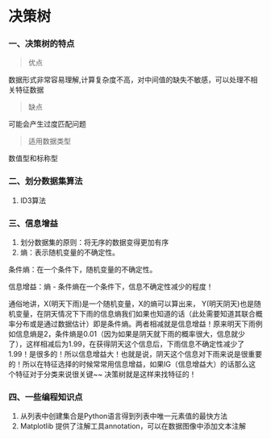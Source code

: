# 决策树
### 一、决策树的特点
> 优点

数据形式非常容易理解,计算复杂度不高，对中间值的缺失不敏感，可以处理不相关特征数据

> 缺点

可能会产生过度匹配问题

> 适用数据类型

数值型和标称型
### 二、划分数据集算法
1. ID3算法
### 三、信息增益
1. 划分数据集的原则：将无序的数据变得更加有序
2. 熵：表示随机变量的不确定性。

条件熵：在一个条件下，随机变量的不确定性。

信息增益：熵 - 条件熵在一个条件下，信息不确定性减少的程度！

通俗地讲，X(明天下雨)是一个随机变量，X的熵可以算出来， Y(明天阴天)也是随机变量，在阴天情况下下雨的信息熵我们如果也知道的话（此处需要知道其联合概率分布或是通过数据估计）即是条件熵。两者相减就是信息增益！原来明天下雨例如信息熵是2，条件熵是0.01（因为如果是阴天就下雨的概率很大，信息就少了），这样相减后为1.99，在获得阴天这个信息后，下雨信息不确定性减少了1.99！是很多的！所以信息增益大！也就是说，阴天这个信息对下雨来说是很重要的！所以在特征选择的时候常常用信息增益，如果IG（信息增益大）的话那么这个特征对于分类来说很关键~~ 决策树就是这样来找特征的！

### 四、一些编程知识点
1. 从列表中创建集合是Python语言得到列表中唯一元素值的最快方法
2. Matplotlib 提供了注解工具annotation，可以在数据图像中添加文本注解
